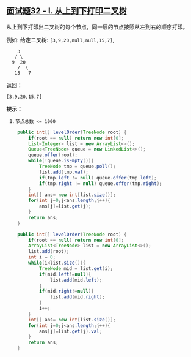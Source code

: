 ## [面试题32 - I. 从上到下打印二叉树](https://leetcode-cn.com/problems/cong-shang-dao-xia-da-yin-er-cha-shu-lcof/)

从上到下打印出二叉树的每个节点，同一层的节点按照从左到右的顺序打印。

例如:
给定二叉树: `[3,9,20,null,null,15,7]`,

```
    3
   / \
  9  20
    /  \
   15   7
```

返回：

```
[3,9,20,15,7] 
```

**提示：**

1. `节点总数 <= 1000`

```java
    public int[] levelOrder(TreeNode root) {
        if(root == null) return new int[0];
        List<Integer> list = new ArrayList<>();
        Queue<TreeNode> queue = new LinkedList<>();
        queue.offer(root);
        while(!queue.isEmpty()){
            TreeNode tmp = queue.poll();
            list.add(tmp.val);
            if(tmp.left != null) queue.offer(tmp.left);
            if(tmp.right != null) queue.offer(tmp.right);
        }
        int[] ans= new int[list.size()];
        for(int j=0;j<ans.length;j++){
            ans[j]=list.get(j);
        }
        return ans;
    }
```

```java
    public int[] levelOrder(TreeNode root) {
        if(root == null) return new int[0];
        ArrayList<TreeNode> list = new ArrayList<>();
        list.add(root);
        int i = 0;
        while(i<list.size()){
            TreeNode mid = list.get(i);
            if(mid.left!=null){
                list.add(mid.left);
            }
            if(mid.right!=null){
                list.add(mid.right);
            }
            i++;
        }
        int[] ans= new int[list.size()];
        for(int j=0;j<ans.length;j++){
            ans[j]=list.get(j).val;
        }
        return ans;
    }
```

